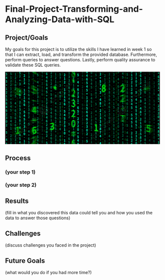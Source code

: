 # Final-Project-Transforming-and-Analyzing-Data-with-SQL

## Project/Goals
My goals for this project is to utilize the skills I have learned in week 1 so that I can extract, load, and transform the provided database. Furthermore, perform queries to answer questions. Lastly, perform quality assurance to validate these SQL queries. 

![alt text](pngtree-matrix-digital.jpeg)


## Process
### (your step 1)
### (your step 2)

## Results
(fill in what you discovered this data could tell you and how you used the data to answer those questions)

## Challenges 
(discuss challenges you faced in the project)

## Future Goals
(what would you do if you had more time?)
